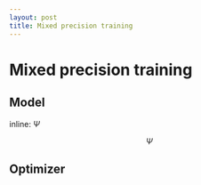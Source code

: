 ```yaml
---
layout: post
title: Mixed precision training
---
```



# Mixed precision training

## Model

inline: $\Psi$

$$
\Psi
$$

## Optimizer
